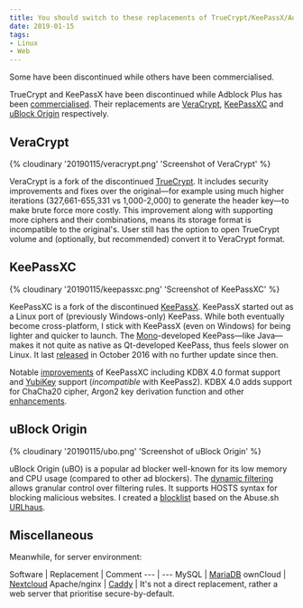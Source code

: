 ```yaml
---
title: You should switch to these replacements of TrueCrypt/KeePassX/Adblock Plus
date: 2019-01-15
tags:
- Linux
- Web
---
```


Some have been discontinued while others have been commercialised.

<!-- more -->

TrueCrypt and KeePassX have been discontinued while Adblock Plus has been [commercialised](https://en.wikipedia.org/wiki/Adblock_Plus#Controversy_over_ad_filtering_and_ad_whitelisting). Their replacements are [VeraCrypt](https://www.veracrypt.fr/), [KeePassXC](https://keepassxc.org/) and [uBlock Origin](https://github.com/gorhill/uBlock/) respectively.

## VeraCrypt

{% cloudinary '20190115/veracrypt.png' 'Screenshot of VeraCrypt' %}

VeraCrypt is a fork of the discontinued [TrueCrypt](https://en.wikipedia.org/wiki/TrueCrypt). It includes security improvements and fixes over the original—for example using much higher iterations (327,661-655,331 vs 1,000-2,000) to generate the header key—to make brute force more costly. This improvement along with supporting more ciphers and their combinations, means its storage format is incompatible to the original's. User still has the option to open TrueCrypt volume and (optionally, but recommended) convert it to VeraCrypt format.

## KeePassXC

{% cloudinary '20190115/keepassxc.png' 'Screenshot of KeePassXC' %}

KeePassXC is a fork of the discontinued [KeePassX](https://www.keepassx.org/). KeePassX started out as a Linux port of (previously Windows-only) KeePass. While both eventually become cross-platform, I stick with KeePassX (even on Windows) for being lighter and quicker to launch. The [Mono](https://www.mono-project.com/)-developed KeePass—like Java—makes it not quite as native as Qt-developed KeePass, thus feels slower on Linux. It last [released](https://www.keepassx.org/news/2016/10/609) in October 2016 with no further update since then.

Notable [improvements](https://keepassxc.org/project/) of KeePassXC including KDBX 4.0 format support and [YubiKey](https://keepassxc.org/docs/#faq-yubikey-2fa) support (*incompatible* with KeePass2). KDBX 4.0 adds support for ChaCha20 cipher, Argon2 key derivation function and other [enhancements](https://keepass.info/help/kb/kdbx_4.html).

## uBlock Origin

{% cloudinary '20190115/ubo.png' 'Screenshot of uBlock Origin' %}

uBlock Origin (uBO) is a popular ad blocker well-known for its low memory and CPU usage (compared to other ad blockers). The [dynamic filtering](https://github.com/gorhill/uBlock/wiki/Dynamic-filtering:-quick-guide) allows granular control over filtering rules. It supports HOSTS syntax for blocking malicious websites. I created a [blocklist](https://gitlab.com/curben/urlhaus-filter) based on the Abuse.sh [URLhaus](https://urlhaus.abuse.ch/). 

## Miscellaneous

Meanwhile, for server environment:

Software | Replacement | Comment
--- | ---
MySQL | [MariaDB](https://mariadb.org/)
ownCloud | [Nextcloud](https://nextcloud.com/)
Apache/nginx | [Caddy](https://caddyserver.com/) | It's not a direct replacement, rather a web server that prioritise secure-by-default.
